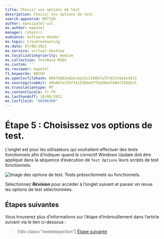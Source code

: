 ```yaml
---
title: Choisir vos options de test
description: Choisir vos options de test
search.appverid: MET150
author: mansipatel-usl
ms.author: mapatel
manager: rshastri
audience: Software-Vendor
ms.topic: troubleshooting
ms.date: 07/06/2021
ms.service: virtual-desktop
ms.localizationpriority: medium
ms.collection: TestBase-M365
ms.custom: ''
ms.reviewer: mapatel
f1.keywords: NOCSH
ms.openlocfilehash: 68879d83e92ecbe33c3168b7a757d3fe9a1e3d13
ms.sourcegitcommit: d4b867e37bf741528ded7fb289e4f6847228d2c5
ms.translationtype: MT
ms.contentlocale: fr-FR
ms.lasthandoff: 10/06/2021
ms.locfileid: "60206360"
---
```

# <a name="step-5-choose-your-test-options"></a>Étape 5 : Choisissez vos options de test. 

L’onglet est pour les utilisateurs qui souhaitent effectuer des tests fonctionnels afin d’indiquer quand le correctif Windows Update doit être appliqué dans la séquence d’exécution de ```Test Options``` leurs scripts de test fonctionnels.

![Image des options de test. Tests présoctionnels ou fonctionnels.](Media/testoptions.png)

Sélectionnez _**Révision**_ pour accéder à l’onglet suivant et passer en revue les options de test sélectionnées.

## <a name="next-steps"></a>Étapes suivantes

Vous trouverez plus d’informations sur l’étape d’imbrouillement dans l’article suivant via le lien ci-dessous :
> [!div class="nextstepaction"]
> [Étape suivante](review.md)
